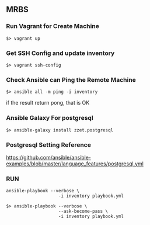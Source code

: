 MRBS
-----------

### Run Vagrant for Create Machine
```
$> vagrant up
```

### Get SSH Config and update inventory
```
$> vagrant ssh-config
```

### Check Ansible can Ping the Remote Machine
```
$> ansible all -m ping -i inventory
```

if the result return pong, that is OK

###  Ansible Galaxy For postgresql
```
$> ansible-galaxy install zzet.postgresql
```

### Postgresql Setting Reference
https://github.com/ansible/ansible-examples/blob/master/language_features/postgresql.yml

### RUN
```
ansible-playbook --verbose \
                    -i inventory playbook.yml
```

```
$> ansible-playbook --verbose \
                    --ask-become-pass \
                    -i inventory playbook.yml
```
